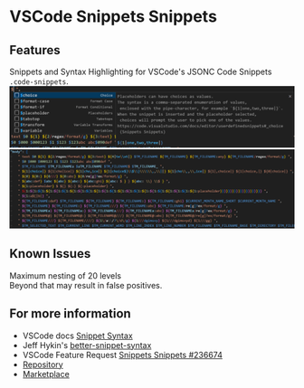 # VSCode Snippets Snippets


## Features

Snippets and Syntax Highlighting for VSCode's JSONC Code Snippets `.code-snippets`.  
![Example `snippets.code-snippets` Snippets](https://raw.githubusercontent.com/RedCMD/snippets-snippets/main/images/Example-Snippets.png)  
![Example `snippets.code-snippets` Syntax](https://raw.githubusercontent.com/RedCMD/snippets-snippets/main/images/Example-Syntax.png)  


## Known Issues

Maximum nesting of 20 levels  
Beyond that may result in false positives.  


## For more information

* VSCode docs [Snippet Syntax](https://code.visualstudio.com/docs/editor/userdefinedsnippets#_snippet-syntax)
* Jeff Hykin's [better-snippet-syntax](https://github.com/jeff-hykin/better-snippet-syntax)
* VSCode Feature Request [Snippets Snippets #236674](https://github.com/microsoft/vscode/issues/236674)
* [Repository](https://github.com/RedCMD/snippets-snippets)
* [Marketplace](https://marketplace.visualstudio.com/items?itemName=RedCMD.snippets-snippets)
